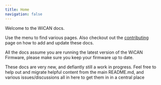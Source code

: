 ```yaml
---
title: Home
navigation: false
---
```


Welcome to the WiCAN docs.

Use the menu to find various pages. Also checkout out the [contributing](/contributing) page on how to add and update these docs.

All the docs assume you are running the latest version of the WiCAN Firmware, please make sure you keep your firmware up to date.

These docs are very new, and defiantly still a work in progress. Feel free to help out and migrate helpful content from the main README.md, and various issues/discussions all in here to get them in in a central place
